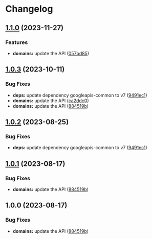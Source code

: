 # Changelog

## [1.1.0](https://github.com/googleapis/google-api-nodejs-client/compare/domains-v1.0.3...domains-v1.1.0) (2023-11-27)


### Features

* **domains:** update the API ([057bd85](https://github.com/googleapis/google-api-nodejs-client/commit/057bd85dc58014703db7f72f964de4347bd50ed0))

## [1.0.3](https://github.com/googleapis/google-api-nodejs-client/compare/domains-v1.0.2...domains-v1.0.3) (2023-10-11)


### Bug Fixes

* **deps:** update dependency googleapis-common to v7 ([9491ec1](https://github.com/googleapis/google-api-nodejs-client/commit/9491ec1cdc3c413e7d73edcfcd59cf5c28a7c855))
* **domains:** update the API ([ca2ddc0](https://github.com/googleapis/google-api-nodejs-client/commit/ca2ddc03f13106e95bf6eda8f337825d32daf4dc))
* **domains:** update the API ([884519b](https://github.com/googleapis/google-api-nodejs-client/commit/884519bf3a0a75c195db2be7b711139bfe66c655))

## [1.0.2](https://github.com/googleapis/google-api-nodejs-client/compare/domains-v1.0.1...domains-v1.0.2) (2023-08-25)


### Bug Fixes

* **deps:** update dependency googleapis-common to v7 ([9491ec1](https://github.com/googleapis/google-api-nodejs-client/commit/9491ec1cdc3c413e7d73edcfcd59cf5c28a7c855))

## [1.0.1](https://github.com/googleapis/google-api-nodejs-client/compare/domains-v1.0.0...domains-v1.0.1) (2023-08-17)


### Bug Fixes

* **domains:** update the API ([884519b](https://github.com/googleapis/google-api-nodejs-client/commit/884519bf3a0a75c195db2be7b711139bfe66c655))

## 1.0.0 (2023-08-17)


### Bug Fixes

* **domains:** update the API ([884519b](https://github.com/googleapis/google-api-nodejs-client/commit/884519bf3a0a75c195db2be7b711139bfe66c655))

